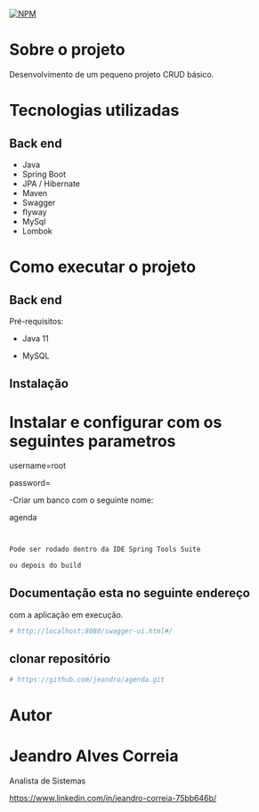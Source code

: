 [![NPM](https://img.shields.io/npm/l/react)](https://bitbucket.org/78954621/backendseniorjeandrocorreia/commits/a426e2548748bce15d25e5d87556662f31a07003#chg-LICENSELICENSE) 

# Sobre o projeto

Desenvolvimento de um pequeno projeto CRUD básico.


# Tecnologias utilizadas
## Back end
- Java
- Spring Boot
- JPA / Hibernate
- Maven
- Swagger
- flyway
- MySql
- Lombok


# Como executar o projeto

## Back end
Pré-requisitos:

- Java 11

- MySQL

## Instalação  


# Instalar e configurar com os seguintes parametros


username=root

password=

-Criar um banco com o seguinte nome:

agenda



```bash


Pode ser rodado dentro da IDE Spring Tools Suite

ou depois do build

```

## Documentação esta no seguinte endereço
com a aplicação em execução.




```bash
# http://localhost:8080/swagger-ui.html#/


```

## clonar repositório

```bash
# https://github.com/jeandro/agenda.git

```
# Autor

#  Jeandro Alves Correia
   Analista de Sistemas

https://www.linkedin.com/in/jeandro-correia-75bb646b/
